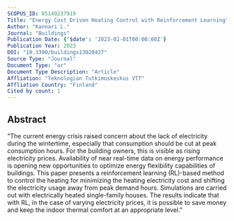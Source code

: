 ```yaml
---
SCOPUS_ID: 85149237919
Title: "Energy Cost Driven Heating Control with Reinforcement Learning"
Author: "Kannari L."
Journal: "Buildings"
Publication Date: {'$date': '2023-02-01T00:00:00Z'}
Publication Year: 2023
DOI: "10.3390/buildings13020427"
Source Type: "Journal"
Document Type: "ar"
Document Type Description: "Article"
Affliation: "Teknologian Tutkimuskeskus VTT"
Affliation Country: "Finland"
Cited by count: 1
---
```


## Abstract
"The current energy crisis raised concern about the lack of electricity during the wintertime, especially that consumption should be cut at peak consumption hours. For the building owners, this is visible as rising electricity prices. Availability of near real-time data on energy performance is opening new opportunities to optimize energy flexibility capabilities of buildings. This paper presents a reinforcement learning (RL)-based method to control the heating for minimizing the heating electricity cost and shifting the electricity usage away from peak demand hours. Simulations are carried out with electrically heated single-family houses. The results indicate that with RL, in the case of varying electricity prices, it is possible to save money and keep the indoor thermal comfort at an appropriate level."
